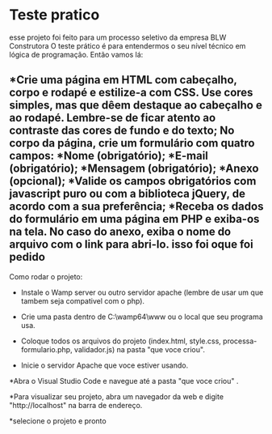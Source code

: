 # Teste pratico 
esse projeto foi feito para um processo seletivo da empresa BLW Construtora
O teste prático é para entendermos o seu nível técnico em lógica de programação. Então vamos lá:

*Crie uma página em HTML com cabeçalho, corpo e rodapé e estilize-a com CSS. Use cores simples, mas que dêem destaque ao cabeçalho e ao rodapé. Lembre-se de ficar atento ao contraste das cores de fundo e do texto;
No corpo da página, crie um formulário com quatro campos:
*Nome (obrigatório);
*E-mail (obrigatório);
*Mensagem (obrigatório);
*Anexo (opcional);
*Valide os campos obrigatórios com javascript puro ou com a biblioteca jQuery, de acordo com a sua preferência;
*Receba os dados do formulário em uma página em PHP e exiba-os na tela. No caso do anexo, exiba o nome do arquivo com o link para abri-lo.
isso foi oque foi pedido
---------------------------------------------------------------------------------------------------------------------------------------------------------------------


Como rodar o projeto:

* Instale o Wamp server ou outro servidor apache (lembre de usar um que tambem seja compativel com o php).

* Crie uma pasta dentro de C:\wamp64\www ou o local que seu programa usa.

* Coloque todos os arquivos do projeto (index.html, style.css, processa-formulario.php, validador.js) na pasta "que voce criou".

* Inicie o servidor Apache que voce estiver usando. 

*Abra o Visual Studio Code e navegue até a pasta "que voce criou" .

*Para visualizar seu projeto, abra um navegador da web e digite "http://localhost" na barra de endereço.

*selecione o projeto e pronto
 
 

